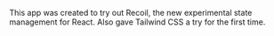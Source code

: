 This app was created to try out Recoil, the new experimental state management for React. Also gave Tailwind CSS a try for the first time.
